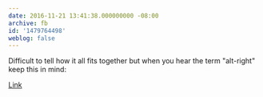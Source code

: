 ```yaml
---
date: 2016-11-21 13:41:38.000000000 -08:00
archive: fb
id: '1479764498'
weblog: false
---
```


Difficult to tell how it all fits together but when you hear the term "alt-right" keep this in mind:

[Link](http://mobile.nytimes.com/2016/11/21/us/alt-right-salutes-donald-trump.html?referer=)
